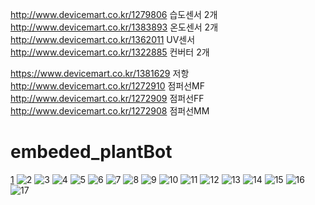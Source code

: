 http://www.devicemart.co.kr/1279806 습도센서 2개
http://www.devicemart.co.kr/1383893 온도센서 2개
http://www.devicemart.co.kr/1362011 UV센서
http://www.devicemart.co.kr/1322885 컨버터 2개

https://www.devicemart.co.kr/1381629 저항
http://www.devicemart.co.kr/1272910 점퍼선MF
http://www.devicemart.co.kr/1272909 점퍼선FF
http://www.devicemart.co.kr/1272908 점퍼선MM
# embeded_plantBot


[1](https://user-images.githubusercontent.com/31499111/50067416-4444e000-0204-11e9-9bd0-7d4692bdaa69.PNG)
![2](https://user-images.githubusercontent.com/31499111/50067436-5b83cd80-0204-11e9-8858-953b101bb0bb.PNG)
![3](https://user-images.githubusercontent.com/31499111/50067439-5d4d9100-0204-11e9-8acc-e23a83b677ad.PNG)
![4](https://user-images.githubusercontent.com/31499111/50067451-64749f00-0204-11e9-97f4-42aab97eea13.PNG)
![5](https://user-images.githubusercontent.com/31499111/50067457-68082600-0204-11e9-9e9f-20331cd3e8a1.PNG)
![6](https://user-images.githubusercontent.com/31499111/50067460-6a6a8000-0204-11e9-9ed5-f648d4b05bdf.PNG)
![7](https://user-images.githubusercontent.com/31499111/50067464-6cccda00-0204-11e9-8e40-dcb423040987.PNG)
![8](https://user-images.githubusercontent.com/31499111/50067474-75251500-0204-11e9-8ccd-f2645593623d.PNG)
![9](https://user-images.githubusercontent.com/31499111/50067476-77876f00-0204-11e9-92eb-97437af18e01.PNG)
![10](https://user-images.githubusercontent.com/31499111/50067480-79e9c900-0204-11e9-91f7-144ba189c900.PNG)
![11](https://user-images.githubusercontent.com/31499111/50067483-7bb38c80-0204-11e9-9a22-582e45672c0b.PNG)
![12](https://user-images.githubusercontent.com/31499111/50067502-85d58b00-0204-11e9-93c6-41ff49be74c2.PNG)
![13](https://user-images.githubusercontent.com/31499111/50067506-8837e500-0204-11e9-9a8f-dc1f5ca99f00.PNG)
![14](https://user-images.githubusercontent.com/31499111/50067515-90902000-0204-11e9-9d29-1279df6fdb23.PNG)
![15](https://user-images.githubusercontent.com/31499111/50067518-9423a700-0204-11e9-82a2-ed522cb23a78.PNG)
![16](https://user-images.githubusercontent.com/31499111/50067520-9554d400-0204-11e9-9ed4-0161e050cc0f.PNG)
![17](https://user-images.githubusercontent.com/31499111/50067525-98e85b00-0204-11e9-9c71-ec05a12f4a5e.PNG)




